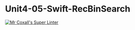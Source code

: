 # Unit4-05-Swift-RecBinSearch
[![Mr Coxall's Super Linter](https://github.com/ICS4U-Programming-Zak-G/Unit4-05-Swift-RecBinSearch/workflows/Mr%20Coxall's%20Super%20Linter/badge.svg)](https://github.com/ICS4U-Programming-Zak-G/Unit4-05-Swift-RecBinSearch/actions/)
